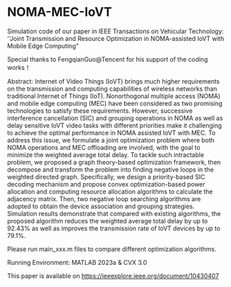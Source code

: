 # NOMA-MEC-IoVT
Simulation code of our paper in IEEE Transactions on Vehicular Technology: ''Joint Transmission and Resource Optimization in
NOMA-assisted IoVT with Mobile Edge Computing"

Special thanks to FengqianGuo@Tencent for his support of the coding works！

Abstract: Internet of Video Things (IoVT) brings much higher requirements on the transmission and computing capabilities of wireless networks than traditional Internet of Things (IoT). Nonorthogonal multiple access (NOMA) and mobile edge computing (MEC) have been considered as two promising technologies to satisfy these requirements. However, successive interference cancellation (SIC) and grouping operations in NOMA as well as delay sensitive IoVT video tasks with different priorities make it challenging to achieve the optimal performance in NOMA assisted IoVT with MEC. To address this issue, we formulate a joint optimization problem where both NOMA operations and MEC offloading are involved, with the goal to minimize the weighted average total delay. To tackle such intractable problem, we proposed a graph theory-based optimization framework, then decompose and transform the problem into finding negative loops in the weighted directed graph. Specifically, we design a priority-based SIC decoding mechanism and propose convex optimization-based power allocation and computing resource allocation algorithms to calculate the adjacency matrix. Then, two negative loop searching algorithms are adopted to obtain the device association and grouping strategies. Simulation results demonstrate that compared with existing algorithms, the proposed algorithm reduces the weighted average total delay by up to 92.43% as well as improves the transmission rate of IoVT devices by up to 79.1%.

Please run main_xxx.m files to compare different optimization algorithms.

Running Environment: MATLAB 2023a & CVX 3.0

This paper is available on https://ieeexplore.ieee.org/document/10430407
